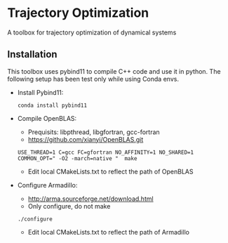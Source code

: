 # Trajectory Optimization 

A toolbox for trajectory optimization of dynamical systems

## Installation

This toolbox uses pybind11 to compile C++ code and use it in python.
The following setup has been test only while using Conda envs.

- Install Pybind11:
   ```shell
   conda install pybind11
   ```
  
- Compile OpenBLAS:
    * Prequisits: libpthread, libgfortran, gcc-fortran
    * https://github.com/xianyi/OpenBLAS.git
   ```shell
   USE_THREAD=1 C=gcc FC=gfortran NO_AFFINITY=1 NO_SHARED=1 COMMON_OPT=" -O2 -march=native "  make
   ```
   * Edit local CMakeLists.txt to reflect the path of OpenBLAS

- Configure Armadillo:
    * http://arma.sourceforge.net/download.html
    * Only configure, do not make
    ```shell
    ./configure
    ```
    * Edit local CMakeLists.txt to reflect the path of Armadillo
